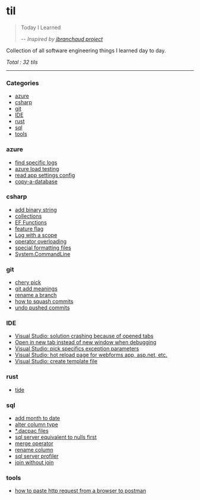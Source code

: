 # til
> Today I Learned
> 
> -- <cite>Inspired by [jbranchaud project](https://github.com/jbranchaud/til)</cite>

Collection of all software engineering things I learned day to day.

_Total : 32 tils_

---

### Categories

* [azure](#azure)
* [csharp](#csharp)
* [git](#git)
* [IDE](#IDE)
* [rust](#rust)
* [sql](#sql)
* [tools](#tools)

### azure
- [find specific logs](azure/KQL/find-specific-logs.md)
- [azure load testing](azure/azure-load-testing.md)
- [read app settings config](azure/read-app-settings-configurations.md)
- [copy-a-database](azure/copy-a-database.md)

### csharp
- [add binary string](csharp/add-binary-string.md)
- [collections](csharp/collections.md)
- [EF Functions](csharp/ef-functions.md)
- [feature flag](csharp/feature-flag.md)
- [Log with a scope](csharp/logging-scope.md)
- [operator overloading](csharp/operator-overload.md)
- [special formatting files](csharp/special-formatting-files.md)
- [System.CommandLine](csharp/system-command-line.md)

### git
- [chery pick](git/cherry-pick.md)
- [git add meanings](git/git-add-meanings.md)
- [rename a branch](git/rename-a-branch.md)
- [how to squash commits](git/squashing-commits.md)
- [undo pushed commits](git/undo-pushed-commits.md)

### IDE
- [Visual Studio: solution crashing because of opened tabs](IDE/visual-studio/solution-crashing-because-opened-tabs.md)
- [Open in new tab instead of new window when debugging](IDE/visual-studio/debug-new-tab.md)
- [Visual Studio: pick specifics exception parameters](IDE/visual-studio/pick-specifics-exception-parameters.md)
- [Visual Studio: hot reload page for webforms app, asp.net, etc.](IDE/visual-studio/hot-reload-page.md)
- [Visual Studio: create template file](IDE/visual-studio/create-template-file.md)

### rust
- [tide](rust/libraries/tide.md)

### sql
- [add month to date](sql/t-sql/add-month-to-date.md)
- [alter column type](sql/t-sql/alter-column-type.md)
- [\*.dacpac files](sql/t-sql/dacpac-files.md)
- [sql server equivalent to nulls first](sql/t-sql/equivalent-to-nulls-first.md)
- [merge operator](sql/t-sql/merge-operator.md)
- [rename column](sql/t-sql/rename-column.md)
- [sql server profiler](sql/t-sql/sql-server-profiler.md)
- [join without join](sql/join-without-join.md)

### tools
- [how to paste http request from a browser to postman](tools/postman/how-to-paste-request-from-browser.md)
